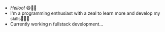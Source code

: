 - *Helloo!* 😄👋🏼
- I'm a programming enthusiast with a zeal to learn more and develop my skills👩🏽‍💻
- Currently working n fullstack development...




<!---
joykara/joykara is a ✨ special ✨ repository because its `README.md` (this file) appears on your GitHub profile.
You can click the Preview link to take a look at your changes.
--->
